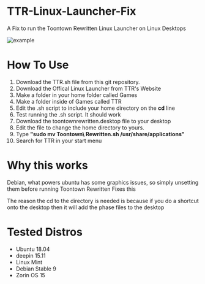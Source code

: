 # TTR-Linux-Launcher-Fix
A Fix to run the Toontown Rewritten Linux Launcher on Linux Desktops

![example](https://i.ibb.co/br6N2g5/image.png)

# How To Use

1) Download the TTR.sh file from this git repository.
2) Download the Offical Linux Launcher from TTR's Website
3) Make a folder in your home folder called Games
4) Make a folder inside of Games called TTR
5) Edit the .sh script to include your home directory on the **cd** line
6) Test running the .sh script. It should work
7) Download the toontownrewritten.desktop file to your desktop
8) Edit the file to change the home directory to yours.
9) Type **"sudo mv Toontown\ Rewritten.sh /usr/share/applications"**
10) Search for TTR in your start menu

# Why this works

Debian, what powers ubuntu has some graphics issues, so simply unsetting them before running Toontown Rewritten Fixes this

The reason the cd to the directory is needed is because if you do a shortcut onto the desktop then it will add the phase files to the desktop

# Tested Distros

- Ubuntu 18.04
- deepin 15.11
- Linux Mint
- Debian Stable 9
- Zorin OS 15
